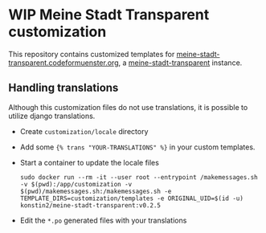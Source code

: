# WIP Meine Stadt Transparent customization

This repository contains customized templates for [meine-stadt-transparent.codeformuenster.org](https://meine-stadt-transparent.codeformuenster.org), a [meine-stadt-transparent](https://github.com/meine-stadt-transparent/meine-stadt-transparent) instance.

## Handling translations

Although this customization files do not use translations, it is possible to utilize django translations.

- Create `customization/locale` directory
- Add some `{% trans "YOUR-TRANSLATIONS" %}` in your custom templates.
- Start a container to update the locale files

      sudo docker run --rm -it --user root --entrypoint /makemessages.sh -v $(pwd):/app/customization -v $(pwd)/makemessages.sh:/makemessages.sh -e TEMPLATE_DIRS=customization/templates -e ORIGINAL_UID=$(id -u) konstin2/meine-stadt-transparent:v0.2.5

- Edit the `*.po` generated files with your translations

